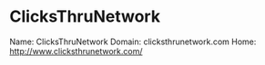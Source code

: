 
# ClicksThruNetwork

Name: ClicksThruNetwork
Domain: clicksthrunetwork.com
Home: http://www.clicksthrunetwork.com/
